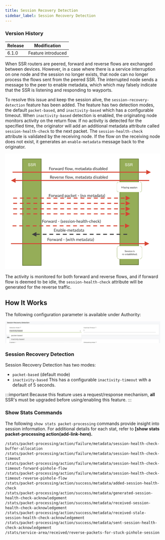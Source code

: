 ```yaml
---
title: Session Recovery Detection
sidebar_label: Session Recovery Detection
---
```


### Version History

| Release | Modification |
| --- | --- |
| 6.1.0 | Feature introduced |

When SSR routers are peered, forward and reverse flows are exchanged between devices. However, in a case where there is a service interruption on one node and the session no longer exists, that node can no longer process the flows sent from the peered SSR. The interrupted node sends a message to the peer to enable metadata, which which may falsely indicate that the SSR is listening and responding to wayports. 

To resolve this issue and keep the session alive, the `session-recovery-detection` feature has been added. The feature has two detection modes, the default `packet-based`, and `inactivity-based` which has a configurable timeout. When `inactivity-based` detection is enabled, the originating node monitors activity on the return flow. If no activity is detected for the specified time, the originator will add an additional metadata attribute called `session-health-check` to the next packet. The `session-health-check` attribute is validated by the receiving node. If the flow on the receiving node does not exist, it generates an `enable-metadata` message back to the originator. 

![Session Flow Example](/img/config_session_flow_example.png)

The activity is monitored for both forward and reverse flows, and if forward flow is deemed to be idle, the `session-health-check` attribute will be generated for the reverse traffic.

## How It Works

The following configuration parameter is available under Authority: 

![Session Recovery Detection](/img/config_session_recovery.png)

### Session Recovery Detection

Session Recovery Detection has two modes:

- `packet-based` (default mode)
- `inactivity-based` This has a configurable `inactivity-timeout` with a default of 5 seconds.

:::important
Because this feature uses a request/response mechanism, **all** SSR's must be upgraded before using/enabling this feature.
:::

### Show Stats Commands

The following `show stats packet-processing` commands provide insight into session information. For additional details for each stat, refer to **[show stats packet-processing action(add-link-here).** 

```
/stats/packet-processing/action/failure/metadata/session-health-check-buffer-allocation
/stats/packet-processing/action/failure/metadata/session-health-check-timeout
/stats/packet-processing/action/failure/metadata/session-health-check-timeout-forward-pinhole-flow
/stats/packet-processing/action/failure/metadata/session-health-check-timeout-reverse-pinhole-flow
/stats/packet-processing/action/success/metadata/added-session-health-check
/stats/packet-processing/action/success/metadata/generated-session-health-check-acknowledgement
/stats/packet-processing/action/success/metadata/received-session-health-check-acknowledgement
/stats/packet-processing/action/success/metadata/received-stale-session-health-check-acknowledgement
/stats/packet-processing/action/success/metadata/sent-session-health-check-acknowledgement
/stats/service-area/received/reverse-packets-for-stuck-pinhole-session
```